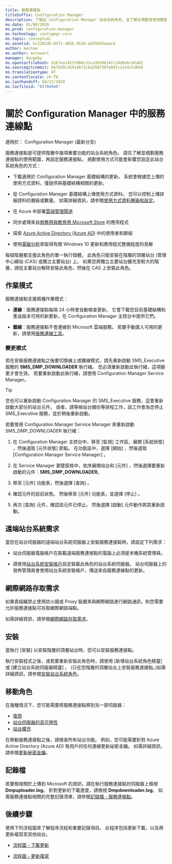 ```yaml
---
title: 服務連接點
titleSuffix: Configuration Manager
description: 了解此 Configuration Manager 站台系統角色，並了解及規劃其使用範圍。
ms.date: 01/08/2020
ms.prod: configuration-manager
ms.technology: configmgr-core
ms.topic: conceptual
ms.assetid: bc2282d5-0571-465b-9528-a555855eaacd
author: mestew
ms.author: mstewart
manager: dougeby
ms.openlocfilehash: d167ea14537d88c31ca3930614fc24d8ebc92a02
ms.sourcegitcommit: bbf820c35414bf2cba356f30fe047c1a34c5384d
ms.translationtype: HT
ms.contentlocale: zh-TW
ms.lasthandoff: 04/21/2020
ms.locfileid: "81704946"
---
```

# <a name="about-the-service-connection-point-in-configuration-manager"></a>關於 Configuration Manager 中的服務連線點

適用於：  Configuration Manager (最新分支)

服務連接點是可提供階層中幾項重要功能的站台系統角色。 請先了解並規劃服務連接點的使用範圍，再設定服務連接點。 規劃使用方式可能會影響您設定此站台系統角色的方式：

- 下載適用於 Configuration Manager 基礎結構的更新。 系統會根據您上傳的使用方式資料，僅提供與基礎結構相關的更新。

- 從 Configuration Manager 基礎結構上傳使用方式資料。 您可以控制上傳詳細資料的層級或數量。 如需詳細資訊，請參閱[使用方式資料層級和設定](../install/setup-reference.md#bkmk_usage)。

- 在 Azure 中部署[雲端管理閘道](../../../clients/manage/cmg/plan-cloud-management-gateway.md)

- 同步處理來自[商務用與教育用 Microsoft Store](../../../../apps/deploy-use/manage-apps-from-the-windows-store-for-business.md) 的應用程式

- 探索 [Azure Active Directory (Azure AD)](about-discovery-methods.md#azureaddisc) 中的使用者和群組

- 使用[電腦分析](../../../../desktop-analytics/overview.md)來取得有關 Windows 10 更新和應用程式整備程度的見解

每個階層都支援此角色的單一執行個體。 此角色只能安裝在階層的頂層站台 (管理中心網站 (CAS) 或獨立主要站台) 上。 如果您將獨立主要站台擴充至較大的階層，請從主要站台解除安裝此角色，然後在 CAS 上安裝此角色。

## <a name="modes-of-operation"></a><a name="bkmk_modes"></a> 作業模式

服務連接點支援兩種作業模式：

- **連線**：服務連接點每隔 24 小時會自動檢查更新。 它會下載您目前基礎結構和產品版本可用的新更新，在 Configuration Manager 主控台中提供它們。

- **離線**：服務連接點不會連線到 Microsoft 雲端服務。 若要手動匯入可用的更新，請使用[服務連線工具](../../manage/use-the-service-connection-tool.md)。

### <a name="change-mode"></a>變更模式

若在安裝服務連接點之後要切換線上或離線模式，請先重新啟動 SMS_Executive 服務的 **SMS_DMP_DOWNLOADER** 執行緒。 您必須重新啟動此執行緒，這項變更才會生效。 若要重新啟動此執行緒，請使用 Configuration Manager Service Manager。

> [!TIP]
> 您也可以重新啟動 Configuration Manager 的 SMS_Executive 服務，這會重新啟動大部分的站台元件。 或者，請等候站台備份等排程工作，該工作會為您停止 SMS_Executive 服務，並於稍後重新啟動。

若要使用 Configuration Manager Service Manager 來重新啟動 SMS_DMP_DOWNLOADER 執行緒：

1. 在 Configuration Manager 主控台中，移至 [監視]  工作區，展開 [系統狀態]  ，然後選取 [元件狀態]  節點。 在功能區中，選擇 [開始]  ，然後選取 [Configuration Manager Service Manager]  。

1. 在 Service Manager 瀏覽窗格中，依序展開站台和 [元件]  ，然後選擇要重新啟動的元件：**SMS_DMP_DOWNLOADER**。

1. 移至 [元件]  功能表，然後選擇 [查詢]  。

1. 確認元件的目前狀態。 然後移至 [元件]  功能表，並選擇 [停止]  。  

1. 再次 [查詢]  元件，確認該元件已停止。 然後選擇 [啟動]  元件動作將其重新啟動。

## <a name="remote-site-system-requirements"></a>遠端站台系統需求

當您在站台伺服器的遠端站台系統伺服器上安裝服務連接點時，請設定下列需求：

- 站台伺服器電腦帳戶在裝載遠端服務連接點的電腦上必須是本機系統管理員。

- 請使用[站台系統安裝帳戶](../../../plan-design/hierarchy/accounts.md#site-system-installation-account)設定裝載此角色的站台系統伺服器。 站台伺服器上的發佈管理員會使用站台系統安裝帳戶，傳送來自服務連線點的更新。

## <a name="internet-access-requirements"></a><a name="bkmk_urls"></a> 網際網路存取需求

如果貴組織禁止使用防火牆或 Proxy 裝置來與網際網路進行網路通訊，則您需要允許服務連接點可存取網際網路端點。

如需詳細資訊，請參閱[網際網路存取需求](../../../plan-design/network/internet-endpoints.md#bkmk_scp)。

## <a name="install"></a>安裝

當執行 [安裝]  以安裝階層的頂層站台時，您可以安裝服務連接點。

執行安裝程式之後，或若要重新安裝此角色時，請使用 [新增站台系統角色精靈]  或 [建立站台系統伺服器精靈]  。 (只在您階層的頂層站台上安裝服務連接點。)如需詳細資訊，請參閱[安裝站台系統角色](install-site-system-roles.md)。

## <a name="move-the-role"></a><a name="bkmk_move"></a> 移動角色

<!-- SCCMDocs#922 -->
在幾種情況下，您可能需要將服務連接點移到另一部伺服器：

- [復原](../../manage/recover-sites.md)
- [站台伺服器的高可用性](site-server-high-availability.md)
- [站台擴充](../install/use-the-setup-wizard-to-install-sites.md#bkmk_expand)

在移動服務連接點之後，請檢查所有站台功能。 例如，您可能需要針對 Azure Active Directory (Azure AD) 租用戶的任何連線更新祕密金鑰。 如需詳細資訊，請參閱[更新秘密金鑰](azure-services-wizard.md#bkmk_renew)。

## <a name="log-files"></a>記錄檔

若要檢視關於上傳到 Microsoft 的資訊，請在執行服務連接點的伺服器上檢視 **Dmpuploader.log**。 針對更新的下載進度，請檢視 **Dmpdownloader.log**。 如需服務連接點相關的完整記錄清單，請參閱[記錄檔 - 服務連接點](../../../plan-design/hierarchy/log-files.md#BKMK_WITLog)。

## <a name="next-steps"></a>後續步驟

使用下列流程圖來了解程序流程和重要記錄項目。 此程序包括更新下載，以及將更新複寫至其他站台。

- [流程圖 - 下載更新](../../manage/download-updates-flowchart.md)

- [流程圖 - 更新複寫](../../manage/update-replication-flowchart.md)
